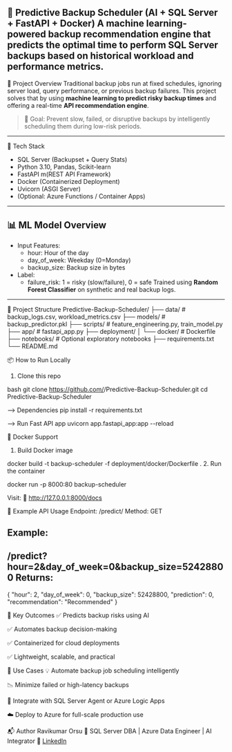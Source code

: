 🧠 Predictive Backup Scheduler (AI + SQL Server + FastAPI + Docker)
A machine learning-powered backup recommendation engine that predicts the optimal time to perform SQL Server backups based on historical workload and performance metrics.
---
🚀 Project Overview
Traditional backup jobs run at fixed schedules, ignoring server load, query performance, or previous backup failures. This project solves that by using **machine learning to predict risky backup times** and offering a real-time **API recommendation engine**.
> 📌 Goal: Prevent slow, failed, or disruptive backups by intelligently scheduling them during low-risk periods.
---
🧱 Tech Stack
- SQL Server (Backupset + Query Stats)
- Python 3.10, Pandas, Scikit-learn
- FastAPI m(REST API Framework)
- Docker (Containerized Deployment)
- Uvicorn (ASGI Server)
- (Optional: Azure Functions / Container Apps)
---
## 📊 ML Model Overview
- Input Features:
  - hour: Hour of the day
  - day_of_week: Weekday (0=Monday)
  - backup_size: Backup size in bytes
- Label:
  - failure_risk: 1 = risky (slow/failure), 0 = safe
Trained using **Random Forest Classifier** on synthetic and real backup logs.
---
📁 Project Structure
Predictive-Backup-Scheduler/
├── data/ # backup_logs.csv, workload_metrics.csv
├── models/ # backup_predictor.pkl
├── scripts/ # feature_engineering.py, train_model.py
├── app/ # fastapi_app.py
├── deployment/
│ └── docker/ # Dockerfile
├── notebooks/ # Optional exploratory notebooks
├── requirements.txt
└── README.md


 📦 How to Run Locally

1. Clone this repo

bash
git clone https://github.com/<your-username>/Predictive-Backup-Scheduler.git
cd Predictive-Backup-Scheduler

--> Dependencies
pip install -r requirements.txt

--> Run Fast API app 
uvicorn app.fastapi_app:app --reload

🐳 Docker Support
1. Build Docker image
   
docker build -t backup-scheduler -f deployment/docker/Dockerfile .
2. Run the container

docker run -p 8000:80 backup-scheduler

Visit:
🔗 http://127.0.0.1:8000/docs

🧪 Example API Usage
Endpoint: /predict/
Method: GET

Example:
----------------------------------------
/predict?hour=2&day_of_week=0&backup_size=52428800
Returns:
---------------------------------------
{
  "hour": 2,
  "day_of_week": 0,
  "backup_size": 52428800,
  "prediction": 0,
  "recommendation": "Recommended"
}


🧠 Key Outcomes
✅ Predicts backup risks using AI

✅ Automates backup decision-making

✅ Containerized for cloud deployments

✅ Lightweight, scalable, and practical

📌 Use Cases
💡 Automate backup job scheduling intelligently

📉 Minimize failed or high-latency backups

🔄 Integrate with SQL Server Agent or Azure Logic Apps

☁️ Deploy to Azure for full-scale production use

📬 Author
Ravikumar Orsu
💼 SQL Server DBA | Azure Data Engineer | AI Integrator
🔗 [LinkedIn](https://www.linkedin.com/in/ravikumarorsu/)
